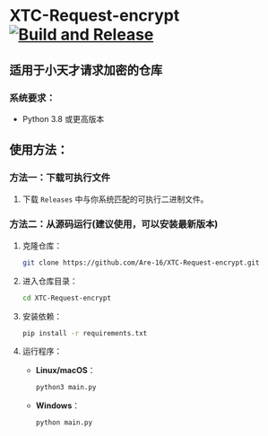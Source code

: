 # XTC-Request-encrypt[![Build and Release](https://github.com/Are-16/XTC-Request-encryt/actions/workflows/pack.yaml/badge.svg)](https://github.com/Are-16/XTC-Request-encryt/actions/workflows/pack.yaml)

## 适用于小天才请求加密的仓库

### 系统要求：
- Python 3.8 或更高版本

## 使用方法：

### 方法一：下载可执行文件
1. 下载 `Releases` 中与你系统匹配的可执行二进制文件。

### 方法二：从源码运行(建议使用，可以安装最新版本)
1. 克隆仓库：
   ```bash
   git clone https://github.com/Are-16/XTC-Request-encrypt.git
   ```
2. 进入仓库目录：
   ```bash
   cd XTC-Request-encrypt
   ```
3. 安装依赖：
   ```bash
   pip install -r requirements.txt
   ```
4. 运行程序：
   
   - **Linux/macOS**：
     ```bash
     python3 main.py
     ```
   - **Windows**：
     ```bash
     python main.py
     ``` 
